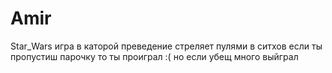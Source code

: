 # Amir
Star_Wars
игра в каторой преведение стреляет пулями в ситхов если ты пропустиш парочку то ты проиграл :( но если убещ много выйграл 
